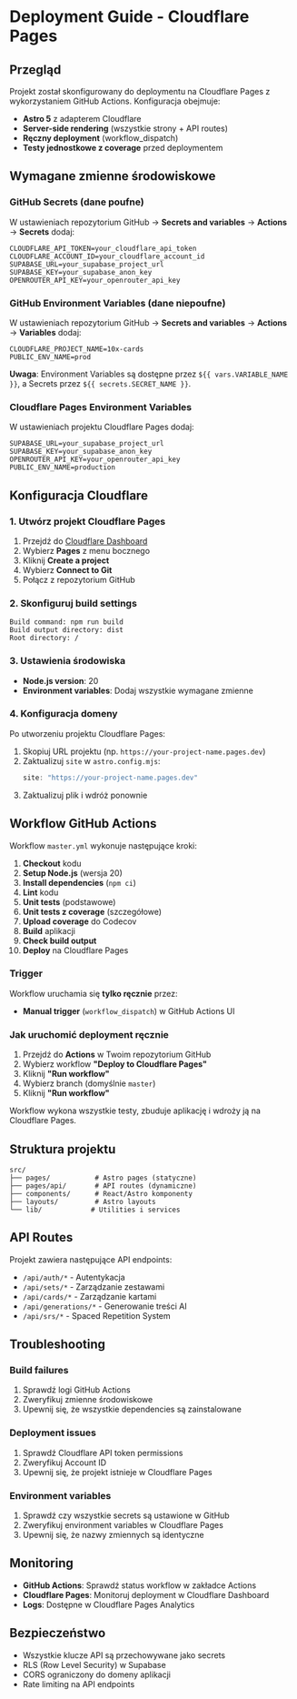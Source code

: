 # Deployment Guide - Cloudflare Pages

## Przegląd

Projekt został skonfigurowany do deploymentu na Cloudflare Pages z wykorzystaniem GitHub Actions. Konfiguracja obejmuje:

- **Astro 5** z adapterem Cloudflare
- **Server-side rendering** (wszystkie strony + API routes)
- **Ręczny deployment** (workflow_dispatch)
- **Testy jednostkowe z coverage** przed deploymentem

## Wymagane zmienne środowiskowe

### GitHub Secrets (dane poufne)

W ustawieniach repozytorium GitHub → **Secrets and variables** → **Actions** → **Secrets** dodaj:

```
CLOUDFLARE_API_TOKEN=your_cloudflare_api_token
CLOUDFLARE_ACCOUNT_ID=your_cloudflare_account_id
SUPABASE_URL=your_supabase_project_url
SUPABASE_KEY=your_supabase_anon_key
OPENROUTER_API_KEY=your_openrouter_api_key
```

### GitHub Environment Variables (dane niepoufne)

W ustawieniach repozytorium GitHub → **Secrets and variables** → **Actions** → **Variables** dodaj:

```
CLOUDFLARE_PROJECT_NAME=10x-cards
PUBLIC_ENV_NAME=prod
```

**Uwaga**: Environment Variables są dostępne przez `${{ vars.VARIABLE_NAME }}`, a Secrets przez `${{ secrets.SECRET_NAME }}`.

### Cloudflare Pages Environment Variables

W ustawieniach projektu Cloudflare Pages dodaj:

```
SUPABASE_URL=your_supabase_project_url
SUPABASE_KEY=your_supabase_anon_key
OPENROUTER_API_KEY=your_openrouter_api_key
PUBLIC_ENV_NAME=production
```

## Konfiguracja Cloudflare

### 1. Utwórz projekt Cloudflare Pages

1. Przejdź do [Cloudflare Dashboard](https://dash.cloudflare.com/)
2. Wybierz **Pages** z menu bocznego
3. Kliknij **Create a project**
4. Wybierz **Connect to Git**
5. Połącz z repozytorium GitHub

### 2. Skonfiguruj build settings

```
Build command: npm run build
Build output directory: dist
Root directory: /
```

### 3. Ustawienia środowiska

- **Node.js version**: 20
- **Environment variables**: Dodaj wszystkie wymagane zmienne

### 4. Konfiguracja domeny

Po utworzeniu projektu Cloudflare Pages:

1. Skopiuj URL projektu (np. `https://your-project-name.pages.dev`)
2. Zaktualizuj `site` w `astro.config.mjs`:
   ```javascript
   site: "https://your-project-name.pages.dev"
   ```
3. Zaktualizuj plik i wdróż ponownie

## Workflow GitHub Actions

Workflow `master.yml` wykonuje następujące kroki:

1. **Checkout** kodu
2. **Setup Node.js** (wersja 20)
3. **Install dependencies** (`npm ci`)
4. **Lint** kodu
5. **Unit tests** (podstawowe)
6. **Unit tests z coverage** (szczegółowe)
7. **Upload coverage** do Codecov
8. **Build** aplikacji
9. **Check build output**
10. **Deploy** na Cloudflare Pages

### Trigger

Workflow uruchamia się **tylko ręcznie** przez:
- **Manual trigger** (`workflow_dispatch`) w GitHub Actions UI

### Jak uruchomić deployment ręcznie

1. Przejdź do **Actions** w Twoim repozytorium GitHub
2. Wybierz workflow **"Deploy to Cloudflare Pages"**
3. Kliknij **"Run workflow"**
4. Wybierz branch (domyślnie `master`)
5. Kliknij **"Run workflow"**

Workflow wykona wszystkie testy, zbuduje aplikację i wdroży ją na Cloudflare Pages.

## Struktura projektu

```
src/
├── pages/           # Astro pages (statyczne)
├── pages/api/       # API routes (dynamiczne)
├── components/      # React/Astro komponenty
├── layouts/         # Astro layouts
└── lib/            # Utilities i services
```

## API Routes

Projekt zawiera następujące API endpoints:

- `/api/auth/*` - Autentykacja
- `/api/sets/*` - Zarządzanie zestawami
- `/api/cards/*` - Zarządzanie kartami
- `/api/generations/*` - Generowanie treści AI
- `/api/srs/*` - Spaced Repetition System

## Troubleshooting

### Build failures

1. Sprawdź logi GitHub Actions
2. Zweryfikuj zmienne środowiskowe
3. Upewnij się, że wszystkie dependencies są zainstalowane

### Deployment issues

1. Sprawdź Cloudflare API token permissions
2. Zweryfikuj Account ID
3. Upewnij się, że projekt istnieje w Cloudflare Pages

### Environment variables

1. Sprawdź czy wszystkie secrets są ustawione w GitHub
2. Zweryfikuj environment variables w Cloudflare Pages
3. Upewnij się, że nazwy zmiennych są identyczne

## Monitoring

- **GitHub Actions**: Sprawdź status workflow w zakładce Actions
- **Cloudflare Pages**: Monitoruj deployment w Cloudflare Dashboard
- **Logs**: Dostępne w Cloudflare Pages Analytics

## Bezpieczeństwo

- Wszystkie klucze API są przechowywane jako secrets
- RLS (Row Level Security) w Supabase
- CORS ograniczony do domeny aplikacji
- Rate limiting na API endpoints

